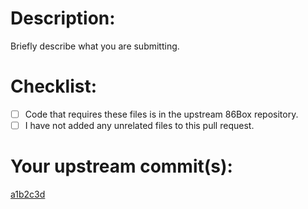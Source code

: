 # Description:

Briefly describe what you are submitting.

# Checklist:
- [ ] Code that requires these files is in the upstream 86Box repository.
- [ ] I have not added any unrelated files to this pull request.

# Your upstream commit(s):
[a1b2c3d](https://github.com/86Box/86Box/commit/a1b2c3d...) 
